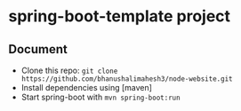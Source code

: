 # spring-boot-template project

## Document
* Clone this repo: ``` git clone https://github.com/bhanushalimahesh3/node-website.git ```
* Install dependencies using [maven]
* Start spring-boot with  ``` mvn spring-boot:run ```
